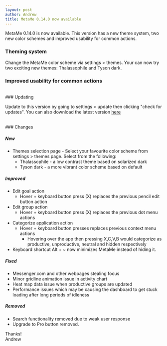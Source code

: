 ```yaml
---
layout: post
author: Andrew
title: MetaMe 0.14.0 now available
---
```


MetaMe 0.14.0 is now available. This version has a new theme system, two new color schemes and improved usability for common actions.

### Theming system 
Change the MetaMe color scheme via settings > themes. Your can now try two exciting new themes: Thalassophile and Tyson dark.

### Improved usability for common actions



<br/>
### Updating

Update to this version by going to settings > update then clicking "check for updates". You can also download the latest version [here](/download.html)

<br/>
### Changes

##### New
- Themes selection page - Select your favourite color scheme from settings > themes page. Select from the following: 
  - Thalassophile - a low contrast theme based on solarized dark
  - Tyson dark - a more vibrant color scheme based on default

##### Improved
- Edit goal action
  - Hover + keyboard button press (X) replaces the previous pencil edit button action
- Edit group action
  - Hover + keyboard button press (X) replaces the previous dot menu actions
- Categorize application action
  - Hover + keyboard button presses replaces previous context menu actions
    - Hovering over the app then pressing X,C,V,B would categorize as productive, unproductive, neutral and hidden respectively
- Keyboard shortcut Alt + ~ now minimizes MetaMe instead of hiding it.

##### Fixed
- Messenger.com and other webpages stealing focus
- Minor gridline animation issue in activity chart
- Heat map data issue when productive groups are updated
- Performance issues which may be causing the dashboard to get stuck loading after long periods of idleness 

##### Removed
- Search functionality removed due to weak user response
- Upgrade to Pro button removed.  


Thanks!<br/>
Andrew
